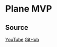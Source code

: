 # Plane MVP


## Source

[YouTube](https://www.youtube.com/watch?v=ZWYOy8E4jWo&t=36)
[GitHub](https://github.com/shanraisshan/Refactoring-Android-App-Series-Overview)

